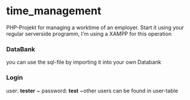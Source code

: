 # time_management
PHP-Projekt for managing a worktime of an employer.
Start it using your regular serverside programm, 
I'm using a XAMPP for this operation 

### DataBank

you can use the sql-file by importing it into your own Databank


### Login

user: **tester** ~ password: **test**
~other users can be found in user-table
